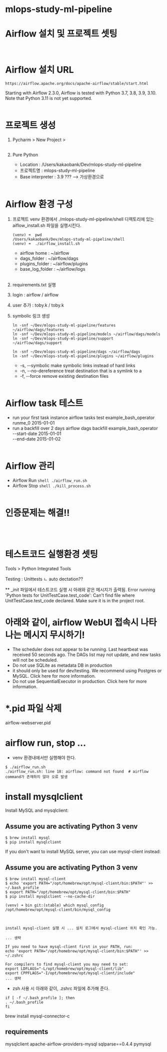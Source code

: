 # mlops-study-ml-pipeline

Airflow 설치 및 프로젝트 셋팅
========================
<br>

# Airflow 설치 URL
```
https://airflow.apache.org/docs/apache-airflow/stable/start.html
```
Starting with Airflow 2.3.0, Airflow is tested with Python 3.7, 3.8, 3.9, 3.10.
Note that Python 3.11 is not yet supported.
<br><br>

# 프로젝트 생성
1. Pycharm > New Project >
<br><br>

2. Pure Python
   * Location : /Users/kakaobank/Dev/mlops-study-ml-pipeline
   * 프로젝트명 : mlops-study-ml-pipeline
   * Base interpreter : 3.9 ??? --> 가상환경으로
<br><br>

# Airflow 환경 구성
1. 프로젝트 venv 환경에서 ./mlops-study-ml-pipeline/shell 디렉토리에 있는 aiflow_install.sh 파일을 실행시킨다.
    ```shell
    (venv) ➜  pwd
    /Users/kakaobank/Dev/mlops-study-ml-pipeline/shell
    (venv) ➜  ./airflow_install.sh
    ```
   * airflow home : ~/airflow
   * dags_folder : ~/airflow/dags
   * plugins_folder : ~/airflow/plugins
   * base_log_folder : ~/airflow/logs
<br><br>

2. requirements.txt 실행

2. login : airflow / airflow 

3. user 추가 : toby.k / toby.k


2. symbolic 링크 생성
    ```shell
    ln -snf ~/Dev/mlops-study-ml-pipeline/features ~/airflow/dags/features
    ln -snf ~/Dev/mlops-study-ml-pipeline/models ~/airflow/dags/models
    ln -snf ~/Dev/mlops-study-ml-pipeline/support ~/airflow/dags/support
    ```
    ```shell
    ln -snf ~/Dev/mlops-study-ml-pipeline/dags ~/airflow/dags
    ln -snf ~/Dev/mlops-study-ml-pipeline/plugins ~/airflow/plugins
    ```
   * -s, --symbolic make symbolic links instead of hard links
   * -n, --no-dereference treat destination that is a symlink to a
   * -f, --force remove existing destination files
<br><br>

# Airflow task 테스트
* run your first task instance
airflow tasks test example_bash_operator runme_0 2015-01-01
* run a backfill over 2 days
airflow dags backfill example_bash_operator \
    --start-date 2015-01-01 \
    --end-date 2015-01-02
<br><br>

# Airflow 관리
   * Airflow Run
    ```shell
    ./airflow_run.sh
    ```
   * Airflow Stop
    ```shell
    ./kill_process.sh
    ```
<br><br>

# 인증문제는 해결!!
<br><br>


# 테스트코드 실행환경 셋팅
Tools > Python Integrated Tools

Testing : Unittests
 ㄴ auto dectation??


** __init_ 파일에서 테스트코드 실행 시 아래와 같은 메시지가 출력됨.
Error running 'Python tests for UnitTestCase.test_code':
Can't find file where UnitTestCase.test_code declared. Make sure it is in the project root.



# 아래와 같이, airflow WebUI 접속시 나타나는 메시지 무시하기!
- The scheduler does not appear to be running. Last heartbeat was received 50 seconds ago.
  The DAGs list may not update, and new tasks will not be scheduled.
- Do not use SQLite as metadata DB in production
- it should only be used for dev/testing. We recommend using Postgres or MySQL. Click here for more information.
- Do not use SequentialExecutor in production. Click here for more information.



# *.pid 파일 삭제
airflow-webserver.pid


# airflow run, stop ...
* venv 환경내에서만 실행해야 한다.
```shell
$ ./airflow_run.sh
./airflow_run.sh: line 18: airflow: command not found  # airflow command가 존재하지 않아 오류 발생
```



# install mysqlclient
Install MySQL and mysqlclient:

## Assume you are activating Python 3 venv
```shell
$ brew install mysql
$ pip install mysqlclient
```
If you don't want to install MySQL server, you can use mysql-client instead:

## Assume you are activating Python 3 venv
```shell
$ brew install mysql-client
$ echo 'export PATH="/opt/homebrew/opt/mysql-client/bin:$PATH"' >> ~/.bash_profile
$ export PATH="/opt/homebrew/opt/mysql-client/bin:$PATH"
$ pip install mysqlclient --no-cache-dir
```

```text
(venv) ➜ bin git:(stable) which mysql_config
/opt/homebrew/opt/mysql-client/bin/mysql_config



install mysql-client 실행 시 ... 설치 로그에서 mysql-client 위치 확인 가능.

... 생략

If you need to have mysql-client first in your PATH, run:
echo 'export PATH="/opt/homebrew/opt/mysql-client/bin:$PATH"' >> ~/.zshrc

For compilers to find mysql-client you may need to set:
export LDFLAGS="-L/opt/homebrew/opt/mysql-client/lib"
export CPPFLAGS="-I/opt/homebrew/opt/mysql-client/include"
... 생략
```
* zsh 사용 시 아래와 같이, .zshrc 파일에 추가해 준다.
```shell
if [ -f ~/.bash_profile ]; then
. ~/.bash_profile
fi
```
brew install mysql-connector-c

## requirements
mysqlclient
apache-airflow-providers-mysql
sqlparse==0.4.4
pymysql
